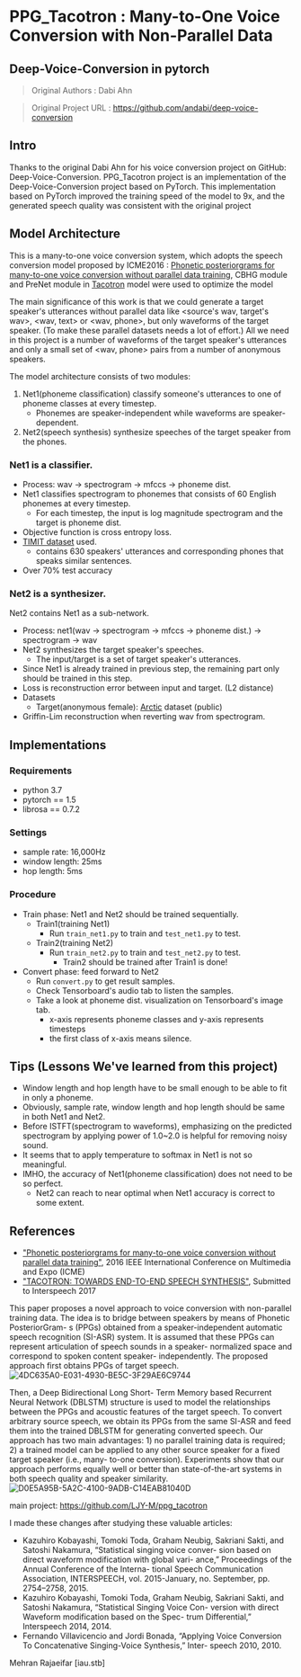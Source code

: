 # PPG_Tacotron : Many-to-One Voice Conversion with Non-Parallel Data
## Deep-Voice-Conversion in pytorch
> Original Authors : Dabi Ahn

> Original Project URL : https://github.com/andabi/deep-voice-conversion

## Intro
Thanks to the original Dabi Ahn for his voice conversion project on GitHub: Deep-Voice-Conversion.
PPG_Tacotron project is an implementation of the Deep-Voice-Conversion project based on PyTorch.
This implementation based on PyTorch improved the training speed of the model to 9x, and the generated speech quality was consistent with the original project

## Model Architecture
This is a many-to-one voice conversion system,
 which adopts the speech conversion model proposed by ICME2016 : [Phonetic posteriorgrams for many-to-one voice conversion without parallel data training](https://www.researchgate.net/publication/307434911_Phonetic_posteriorgrams_for_many-to-one_voice_conversion_without_parallel_data_training), 
 CBHG module and PreNet module in [Tacotron](https://arxiv.org/abs/1703.10135) model were used to optimize the model
 
The main significance of this work is that we could generate a target speaker's utterances without parallel data like <source's wav, target's wav>, <wav, text> or <wav, phone>, but only waveforms of the target speaker.
(To make these parallel datasets needs a lot of effort.)
All we need in this project is a number of waveforms of the target speaker's utterances and only a small set of <wav, phone> pairs from a number of anonymous speakers.

The model architecture consists of two modules:
1. Net1(phoneme classification) classify someone's utterances to one of phoneme classes at every timestep.
    * Phonemes are speaker-independent while waveforms are speaker-dependent.
2. Net2(speech synthesis) synthesize speeches of the target speaker from the phones.

### Net1 is a classifier.
* Process: wav -> spectrogram -> mfccs -> phoneme dist.
* Net1 classifies spectrogram to phonemes that consists of 60 English phonemes at every timestep.
  * For each timestep, the input is log magnitude spectrogram and the target is phoneme dist.
* Objective function is cross entropy loss.
* [TIMIT dataset](https://catalog.ldc.upenn.edu/LDC93S1) used.
  * contains 630 speakers' utterances and corresponding phones that speaks similar sentences.
* Over 70% test accuracy

### Net2 is a synthesizer.
Net2 contains Net1 as a sub-network.
* Process: net1(wav -> spectrogram -> mfccs -> phoneme dist.) -> spectrogram -> wav
* Net2 synthesizes the target speaker's speeches.
  * The input/target is a set of target speaker's utterances.
* Since Net1 is already trained in previous step, the remaining part only should be trained in this step.
* Loss is reconstruction error between input and target. (L2 distance)
* Datasets
    * Target(anonymous female): [Arctic](http://www.festvox.org/cmu_arctic/) dataset (public)
* Griffin-Lim reconstruction when reverting wav from spectrogram.

## Implementations
### Requirements
* python 3.7
* pytorch == 1.5
* librosa == 0.7.2

### Settings
* sample rate: 16,000Hz
* window length: 25ms
* hop length: 5ms

### Procedure
* Train phase: Net1 and Net2 should be trained sequentially.
  * Train1(training Net1)
    * Run `train_net1.py` to train and `test_net1.py` to test.
  * Train2(training Net2)
    * Run `train_net2.py` to train and `test_net2.py` to test.
      * Train2 should be trained after Train1 is done!
* Convert phase: feed forward to Net2
    * Run `convert.py` to get result samples.
    * Check Tensorboard's audio tab to listen the samples.
    * Take a look at phoneme dist. visualization on Tensorboard's image tab.
      * x-axis represents phoneme classes and y-axis represents timesteps
      * the first class of x-axis means silence.

## Tips (Lessons We've learned from this project)
* Window length and hop length have to be small enough to be able to fit in only a phoneme.
* Obviously, sample rate, window length and hop length should be same in both Net1 and Net2.
* Before ISTFT(spectrogram to waveforms), emphasizing on the predicted spectrogram by applying power of 1.0~2.0 is helpful for removing noisy sound.
* It seems that to apply temperature to softmax in Net1 is not so meaningful.
* IMHO, the accuracy of Net1(phoneme classification) does not need to be so perfect.
  * Net2 can reach to near optimal when Net1 accuracy is correct to some extent.

## References
* ["Phonetic posteriorgrams for many-to-one voice conversion without parallel data training"](https://www.researchgate.net/publication/307434911_Phonetic_posteriorgrams_for_many-to-one_voice_conversion_without_parallel_data_training), 2016 IEEE International Conference on Multimedia and Expo (ICME)
* ["TACOTRON: TOWARDS END-TO-END SPEECH SYNTHESIS"](https://arxiv.org/abs/1703.10135), Submitted to Interspeech 2017


This paper proposes a novel approach to voice conversion with non-parallel training data. The idea is to bridge between speakers by means of Phonetic PosteriorGram- s (PPGs) obtained from a speaker-independent automatic speech recognition (SI-ASR) system. It is assumed that these PPGs can represent articulation of speech sounds in a speaker- normalized space and correspond to spoken content speaker- independently. The proposed approach first obtains PPGs of target speech. 
![4DC635A0-E031-4930-BE5C-3F29AE6C9744](https://user-images.githubusercontent.com/115027808/211002774-daf49d68-34ce-4c0b-a8b0-095137419fad.jpeg)

Then, a Deep Bidirectional Long Short- Term Memory based Recurrent Neural Network (DBLSTM) structure is used to model the relationships between the PPGs and acoustic features of the target speech. To convert arbitrary source speech, we obtain its PPGs from the same SI-ASR and feed them into the trained DBLSTM for generating converted speech. Our approach has two main advantages: 1) no parallel training data is required; 2) a trained model can be applied to any other source speaker for a fixed target speaker (i.e., many- to-one conversion). Experiments show that our approach performs equally well or better than state-of-the-art systems in both speech quality and speaker similarity.
![D0E5A95B-5A2C-4100-9ADB-C14EAB81040D](https://user-images.githubusercontent.com/115027808/211002908-cc08c670-4e5a-4596-b013-1981c19d4650.jpeg)

main project: https://github.com/LJY-M/ppg_tacotron

I made these changes after studying these valuable articles:
* Kazuhiro Kobayashi, Tomoki Toda, Graham Neubig, Sakriani Sakti, and Satoshi Nakamura, “Statistical singing voice conver- sion based on direct waveform modification with global vari- ance,” Proceedings of the Annual Conference of the Interna- tional Speech Communication Association, INTERSPEECH, vol. 2015-January, no. September, pp. 2754–2758, 2015.
* Kazuhiro Kobayashi, Tomoki Toda, Graham Neubig, Sakriani Sakti, and Satoshi Nakamura, “Statistical Singing Voice Con- version with direct Waveform modification based on the Spec- trum Differential,” Interspeech 2014, 2014.
* Fernando Villavicencio and Jordi Bonada, “Applying Voice Conversion To Concatenative Singing-Voice Synthesis,” Inter- speech 2010, 2010.

Mehran Rajaeifar [iau.stb]
